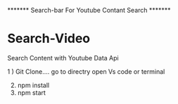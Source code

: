 ******* Search-bar For Youtube Contant Search *******

# Search-Video
 Search Content with Youtube Data Api 

1 ) Git Clone....
go to directry open Vs code or terminal 
 
2) npm install
3) npm start

